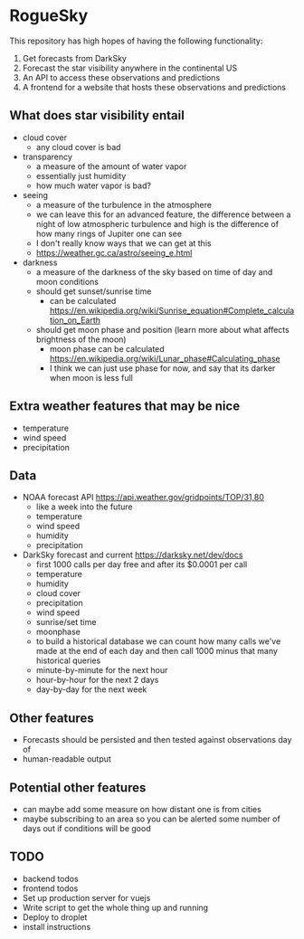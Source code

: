 # RogueSky

This repository has high hopes of having the following functionality:

1. Get forecasts from DarkSky
2. Forecast the star visibility anywhere in the continental US
3. An API to access these observations and predictions
4. A frontend for a website that hosts these observations and predictions

## What does star visibility entail

- cloud cover
  - any cloud cover is bad
- transparency
  - a measure of the amount of water vapor
  - essentially just humidity
  - how much water vapor is bad?
- seeing
  - a measure of the turbulence in the atmosphere
  - we can leave this for an advanced feature, the difference between a night of low atmospheric turbulence and high is the difference of how many rings of Jupiter one can see
  - I don't really know ways that we can get at this
  - https://weather.gc.ca/astro/seeing_e.html
- darkness
  - a measure of the darkness of the sky based on time of day and moon conditions
  - should get sunset/sunrise time
    - can be calculated https://en.wikipedia.org/wiki/Sunrise_equation#Complete_calculation_on_Earth
  - should get moon phase and position (learn more about what affects brightness of the moon)
    - moon phase can be calculated https://en.wikipedia.org/wiki/Lunar_phase#Calculating_phase
    - I think we can just use phase for now, and say that its darker when moon is less full

## Extra weather features that may be nice

- temperature
- wind speed
- precipitation

## Data

- NOAA forecast API https://api.weather.gov/gridpoints/TOP/31,80
  - like a week into the future
  - temperature
  - wind speed
  - humidity
  - precipitation
- DarkSky forecast and current https://darksky.net/dev/docs
  - first 1000 calls per day free and after its $0.0001 per call
  - temperature
  - humidity
  - cloud cover
  - precipitation
  - wind speed
  - sunrise/set time
  - moonphase
  - to build a historical database we can count how many calls we've made at the end of each day and then call 1000 minus that many historical queries
  - minute-by-minute for the next hour
  - hour-by-hour for the next 2 days
  - day-by-day for the next week

## Other features

- Forecasts should be persisted and then tested against observations day of
- human-readable output

## Potential other features

- can maybe add some measure on how distant one is from cities
- maybe subscribing to an area so you can be alerted some number of days out if conditions will be good

## TODO

- backend todos
- frontend todos
- Set up production server for vuejs
- Write script to get the whole thing up and running
- Deploy to droplet
- install instructions
